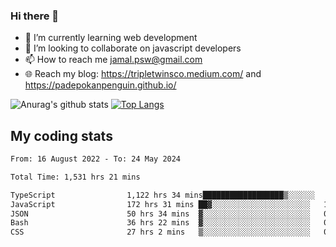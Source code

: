 ### Hi there 👋

<!--
**padepokanpenguin/padepokanpenguin** is a ✨ _special_ ✨ repository because its `README.md` (this file) appears on your GitHub profile.
-->

- 🌱 I’m currently learning  web development
- 👯 I’m looking to collaborate on javascript developers
- 📫 How to reach me jamal.psw@gmail.com
- 🌐 Reach my blog:
   https://tripletwinsco.medium.com/ and
   https://padepokanpenguin.github.io/

![Anurag's github stats](https://github-readme-stats.vercel.app/api?username=padepokanpenguin&count_private=true&disable_animations=false&show_icons=true&theme=default)
[![Top Langs](https://github-readme-stats.vercel.app/api/top-langs/?username=padepokanpenguin&theme=default&layout=compact)](https://github.com/padepokanpenguin)

## My coding stats

<!--START_SECTION:waka-->

```txt
From: 16 August 2022 - To: 24 May 2024

Total Time: 1,531 hrs 21 mins

TypeScript                1,122 hrs 34 mins██████████████████▒░░░░░░   73.31 %
JavaScript                172 hrs 31 mins ██▓░░░░░░░░░░░░░░░░░░░░░░   11.27 %
JSON                      50 hrs 34 mins  ▓░░░░░░░░░░░░░░░░░░░░░░░░   03.30 %
Bash                      36 hrs 22 mins  ▓░░░░░░░░░░░░░░░░░░░░░░░░   02.38 %
CSS                       27 hrs 2 mins   ▒░░░░░░░░░░░░░░░░░░░░░░░░   01.77 %
```

<!--END_SECTION:waka-->


